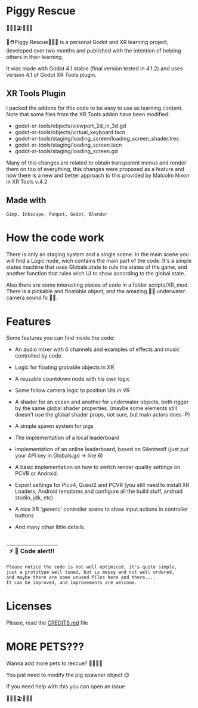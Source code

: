 # Piggy Rescue

🐽⛵🐽🏖️🐽🌊🐽

🐷⛑️Piggy Rescue🐖🐖🐖 is a personal Godot and XR learning project, developed over two months and published with the intention of helping others in their learning.

It was made with Godot 4.1 stable (final version tested in 4.1.2) and uses version 4.1 of Godot XR Tools plugin.


## XR Tools Plugin

I packed the addons for this code to be easy to use as learning content.
Note that some files from the XR Tools addon have been modified:

* godot-xr-tools/objects/viewport_2d_in_3d.gd
* godot-xr-tools/objects/virtual_keyboard.tscn
* godot-xr-tools/staging/loading_screen/loading_screen_shader.tres
* godot-xr-tools/staging/loading_screen.tscn
* godot-xr-tools/staging/loading_screen.gd

Many of this changes are related to obtain transparent menus and render them on top of everything, this changes were proposed as a feature and now there is a new and better approach to this provided by Malcolm Nixon in XR Tools v.4.2


## Made with

	Gimp, Inkscape, Penpot, Godot, Blender


# How the code work

There is only an staging system and a single scene. In the main scene you will find a Logic node, wich contains the main part of the code. It's a simple states machine that uses Globals.state to rule the states of the game, and another function that rules wich UI to show according to the global state.

Also there are some interesting pieces of code in a folder scripts/XR_mod. There is a pickable and floatable object, and the amazing 🌊🎥 underwater camera sound fx 🎥🌊.


# Features

Some features you can find inside the code:

* An audio mixer with 6 channels and examples of effects and music controlled by code.

* Logic for floating grabable objects in XR

* A reusable countdown node with his own logic

* Some follow camera logic to position UIs in VR

* A shader for an ocean and another for underwater objects, both rigger by the same global shader properties. (maybe some elements still doesn't use the global shader props, not sure, but main actors does :P)

* A simple spawn system for pigs

* The implementation of a local leaderboard

* Implementation of an online  leaderboard, based on Silentwolf (just put your API key in Globals.gd -> line 6)

* A basic implementation on how to switch render quality settings on PCVR or Android.

* Export settings for Pico4, Quest2 and PCVR (you still need to install XR Loaders, Android templates and configure all the build stuff, android studio, jdk, etc)

* A nice XR 'generic' controller scene to show input actions in controller buttons

* And many other little details.

#

| ⚡       🍜 Code alert!!   |
|-----------------------------------------|

	Please notice the code is not well optimiced, it's quite simple,
	just a prototype well tuned, but is messy and not well ordered, 
	and maybe there are some unused files here and there.... 
	It can be improved, and improvements are welcome.


# Licenses

Please, read the [CREDITS.md](CREDITS.md) file

# MORE PETS???

Wanna add more pets to rescue? 🐑🐇🐄🦄

You just need to modify the pig spawner object 😉

If you need help with this you can open an issue

🐽⛵🐽🏖️🐽🌊🐽
